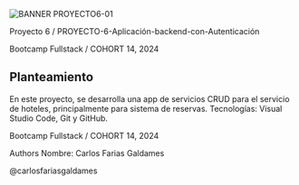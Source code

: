 
![BANNER PROYECTO6-01](https://github.com/user-attachments/assets/69b3c446-fbcd-494c-a1a5-c8fe609daea1)


Proyecto 6 / PROYECTO-6-Aplicación-backend-con-Autenticación


Bootcamp Fullstack / COHORT 14, 2024

## Planteamiento

En este proyecto, se desarrolla una  app de servicios CRUD para el servicio de hoteles, principalmente para sistema de reservas.
Tecnologías: Visual Studio Code, Git y GitHub.


Bootcamp Fullstack / COHORT 14, 2024

Authors
Nombre: Carlos Farias Galdames

@carlosfariasgaldames

